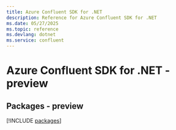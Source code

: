 ```yaml
---
title: Azure Confluent SDK for .NET
description: Reference for Azure Confluent SDK for .NET
ms.date: 05/27/2025
ms.topic: reference
ms.devlang: dotnet
ms.service: confluent
---
```

# Azure Confluent SDK for .NET - preview
## Packages - preview
[!INCLUDE [packages](confluent-index.md)]
